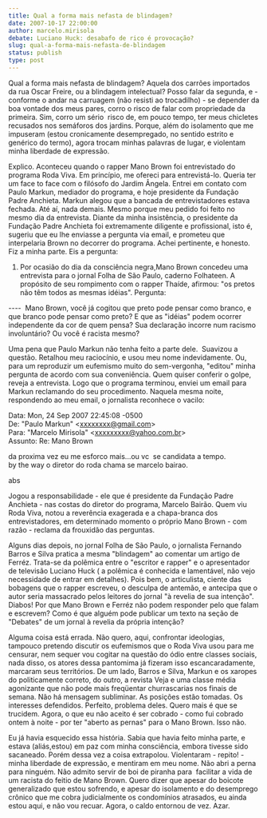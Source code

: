 ```yaml
---
title: Qual a forma mais nefasta de blindagem?
date: 2007-10-17 22:00:00
author: marcelo.mirisola
debate: Luciano Huck: desabafo de rico é provocação?
slug: qual-a-forma-mais-nefasta-de-blindagem
status: publish 
type: post
---
```


Qual a forma mais nefasta de blindagem? Aquela dos carrões importados da rua Oscar Freire, ou a blindagem intelectual? Posso falar da segunda, e - conforme o andar na carruagem (não resisti ao trocadilho) - se depender da boa vontade dos meus pares, corro o risco de falar com propriedade da primeira. Sim, corro um sério  risco de, em pouco tempo, ter meus chicletes recusados nos semáforos dos jardins. Porque, além do isolamento que me impuseram (estou cronicamente desempregado, no sentido estrito e genérico do termo), agora trocam minhas palavras de lugar, e violentam minha liberdade de expressão.  
  
Explico. Aconteceu quando o rapper Mano Brown foi entrevistado do programa Roda Viva. Em princípio, me ofereci para entrevistá-lo. Queria ter um face to face com o filósofo do Jardim Ângela. Entrei em contato com Paulo Markun, mediador do programa, e hoje presidente da Fundação Padre Anchieta. Markun alegou que a bancada de entrevistadores estava fechada. Até aí, nada demais. Mesmo porque meu pedido foi feito no mesmo dia da entrevista. Diante da minha insistência, o presidente da Fundação Padre Anchieta foi extremamente diligente e profissional, isto é, sugeriu que eu lhe enviasse a pergunta via email, e prometeu que interpelaria Brown no decorrer do programa. Achei pertinente, e honesto. Fiz a minha parte. Eis a pergunta:  
  
1. Por ocasião do dia da consciência negra,Mano Brown concedeu uma entrevista para o jornal Folha de São Paulo, caderno Folhateen. A propósito de seu rompimento com o rapper Thaíde, afirmou: "os pretos não têm todos as mesmas idéias". Pergunta:  
  
----  Mano Brown, você já cogitou que preto pode pensar como branco, e que branco pode pensar como preto? E que as "idéias" podem ocorrer independente da cor de quem pensa? Sua declaração incorre num racismo involuntário? Ou você é racista mesmo?  
  
Uma pena que Paulo Markun não tenha feito a parte dele.  Suavizou a questão. Retalhou meu raciocínio, e usou meu nome indevidamente. Ou, para um reproduzir um eufemismo muito do sem-vergonha, "editou" minha pergunta de acordo com sua conveniência. Quem quiser conferir o golpe, reveja a entrevista. Logo que o programa terminou, enviei um email para Markun reclamando do seu procedimento. Naquela mesma noite, respondendo ao meu email, o jornalista reconhece o vacilo:  
  
  
Data: Mon, 24 Sep 2007 22:45:08 -0500  
De: "Paulo Markun" <[xxxxxxxx@gmail.com](mailto:xxxxxxxx@gmail.com)>  
Para: "Marcelo Mirisola" <[xxxxxxxxx@yahoo.com.br](mailto:xxxxxxxxx@yahoo.com.br)>  
Assunto: Re: Mano Brown


da proxima vez eu me esforco mais...ou vc  se candidata a tempo.  
by the way o diretor do roda chama se marcelo bairao.  
  
abs  
  
  
Jogou a responsabilidade - ele que é presidente da Fundação Padre Anchieta - nas costas do diretor do programa, Marcelo Bairão. Quem viu Roda Viva, notou a reverência exagerada e a chapa-branca dos entrevistadores, em determinado momento o próprio Mano Brown - com razão - reclama da frouxidão das perguntas.  
  
Alguns dias depois, no jornal Folha de São Paulo, o jornalista Fernando Barros e Silva pratica a mesma "blindagem" ao comentar um artigo de Ferréz. Trata-se da polêmica entre o "escritor e rapper" e o apresentador de televisão Luciano Huck ( a polêmica é conhecida e lamentável, não vejo necessidade de entrar em detalhes). Pois bem, o articulista, ciente das bobagens que o rapper escreveu, o desculpa de antemão, e antecipa que o autor seria massacrado pelos leitores do jornal "à revelia de sua intenção". Diabos! Por que Mano Brown e Ferréz não podem responder pelo que falam e escrevem? Como é que alguém pode publicar um texto na seção de "Debates" de um jornal à revelia da própria intenção?  
  
Alguma coisa está errada. Não quero, aqui, confrontar ideologias, tampouco pretendo discutir os eufemismos que o Roda Viva usou para me censurar, nem sequer vou cogitar na questão do ódio entre classes sociais, nada disso, os atores dessa pantomima já fizeram isso escancaradamente, marcaram seus territórios. De um lado, Barros e Silva, Markun e os xaropes do politicamente correto, do outro, a revista Veja e uma classe média agonizante que não pode mais freqüentar churrascarias nos finais de semana. Não há mensagem subliminar. As posições estão tomadas. Os interesses defendidos. Perfeito, problema deles. Quero mais é que se trucidem. Agora, o que eu não aceito é ser cobrado - como fui cobrado ontem à noite - por ter "aberto as pernas" para o Mano Brown. Isso não.  
  
Eu já havia esquecido essa história. Sabia que havia feito minha parte, e estava (aliás,estou) em paz com minha consciência, embora tivesse sido sacaneado. Porém dessa vez a coisa extrapolou. Violentaram - repito! - minha liberdade de expressão, e mentiram em meu nome. Não abri a perna para ninguém. Não admito servir de boi de piranha para  facilitar a vida de um racista do feitio de Mano Brown. Quero dizer que apesar do boicote generalizado que estou sofrendo, e apesar do isolamento e do desemprego crônico que me cobra judicialmente os condomínios atrasados, eu ainda estou aqui, e não vou recuar. Agora, o caldo entornou de vez. Azar.


